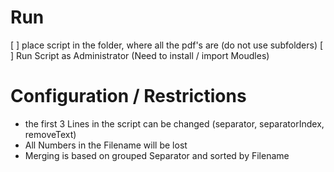 # Run

[ ] place script in the folder, where all the pdf's are (do not use subfolders)
[ ] Run Script as Administrator (Need to install / import Moudles)

# Configuration / Restrictions

- the first 3 Lines in the script can be changed (separator, separatorIndex, removeText)
- All Numbers in the Filename will be lost
- Merging is based on grouped Separator and sorted by Filename
